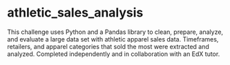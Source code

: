 # athletic_sales_analysis
This challenge uses Python and a Pandas library to clean, prepare, analyze, and evaluate a large data set with athletic apparel sales data. Timeframes, retailers, and apparel categories that sold the most were extracted and analyzed. Completed independently and in collaboration with an EdX tutor. 
